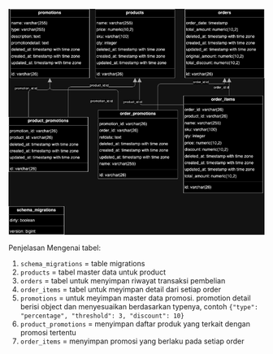 !["skema-database"](./database-desgin.drawio.png)

Penjelasan Mengenai tabel:

1. `schema_migrations` = table migrations
2. `products` = tabel master data untuk product
3. `orders` = tabel untuk menyimpan riwayat transaksi pembelian
4. `order_items` = tabel untuk meyimpan detail dari setiap order
5. `promotions` = untuk meyimpan master data promosi. promotion detail berisi object dan menyesuaikan berdasarkan typenya, contoh `{"type": "percentage", "threshold": 3, "discount": 10}`
6. `product_promotions` = menyimpan daftar produk yang terkait dengan promosi tertentu
7. `order_items` = menyimpan promosi yang berlaku pada setiap order

